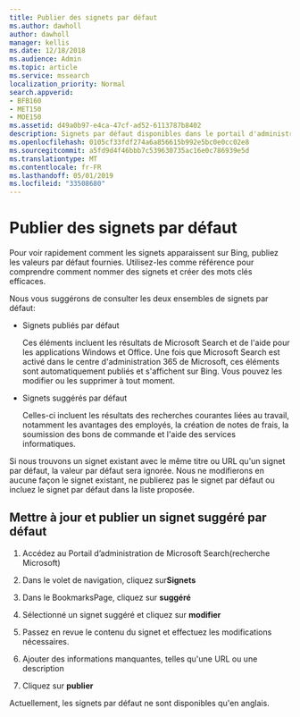 ```yaml
---
title: Publier des signets par défaut
ms.author: dawholl
author: dawholl
manager: kellis
ms.date: 12/18/2018
ms.audience: Admin
ms.topic: article
ms.service: mssearch
localization_priority: Normal
search.appverid:
- BFB160
- MET150
- MOE150
ms.assetid: d49a0b97-e4ca-47cf-ad52-6113787b8402
description: Signets par défaut disponibles dans le portail d'administration de Microsoft Search
ms.openlocfilehash: 0105cf33fdf274a6a856615b992e5bc0e0cc02e8
ms.sourcegitcommit: a5fd9d4f46bbb7c539630735ac16e0c786939e5d
ms.translationtype: MT
ms.contentlocale: fr-FR
ms.lasthandoff: 05/01/2019
ms.locfileid: "33508680"
---
```

# <a name="publish-default-bookmarks"></a>Publier des signets par défaut

Pour voir rapidement comment les signets apparaissent sur Bing, publiez les valeurs par défaut fournies. Utilisez-les comme référence pour comprendre comment nommer des signets et créer des mots clés efficaces.
  
Nous vous suggérons de consulter les deux ensembles de signets par défaut:
  
- Signets publiés par défaut
    
    Ces éléments incluent les résultats de Microsoft Search et de l'aide pour les applications Windows et Office. Une fois que Microsoft Search est activé dans le centre d'administration 365 de Microsoft, ces éléments sont automatiquement publiés et s'affichent sur Bing. Vous pouvez les modifier ou les supprimer à tout moment.
    
- Signets suggérés par défaut
    
    Celles-ci incluent les résultats des recherches courantes liées au travail, notamment les avantages des employés, la création de notes de frais, la soumission des bons de commande et l'aide des services informatiques.
    
Si nous trouvons un signet existant avec le même titre ou URL qu'un signet par défaut, la valeur par défaut sera ignorée. Nous ne modifierons en aucune façon le signet existant, ne publierez pas le signet par défaut ou incluez le signet par défaut dans la liste proposée.
  
## <a name="update-and-publish-a-default-suggested-bookmark"></a>Mettre à jour et publier un signet suggéré par défaut

1. Accédez au Portail d’administration de Microsoft Search(recherche Microsoft)
    
2. Dans le volet de navigation, cliquez sur**Signets**
    
3. Dans le BookmarksPage, cliquez sur **suggéré**
    
4. Sélectionné un signet suggéré et cliquez sur **modifier**
    
5. Passez en revue le contenu du signet et effectuez les modifications nécessaires.
    
6. Ajouter des informations manquantes, telles qu'une URL ou une description
    
7. Cliquez sur **publier**
    
Actuellement, les signets par défaut ne sont disponibles qu'en anglais. 

  


